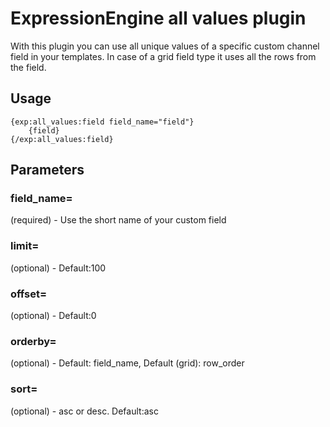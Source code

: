 ExpressionEngine all values plugin
=================================

With this plugin you can use all unique values of a specific custom channel field in your templates.
In case of a grid field type it uses all the rows from the field.

## Usage
```
{exp:all_values:field field_name="field"}
	{field}
{/exp:all_values:field}
```

## Parameters
### field_name=
(required) - Use the short name of your custom field

### limit=
(optional) - Default:100

### offset=
(optional) - Default:0

### orderby=
(optional) - Default: field_name, Default (grid): row_order

### sort=
(optional) - asc or desc. Default:asc